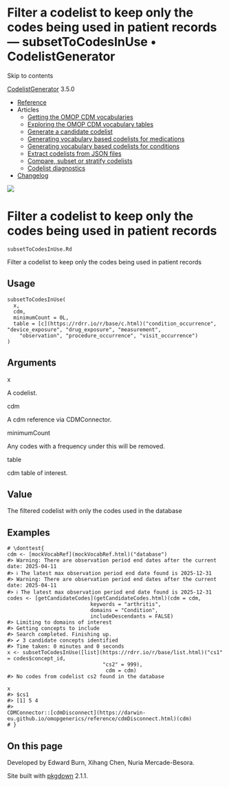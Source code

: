 # Filter a codelist to keep only the codes being used in patient records — subsetToCodesInUse • CodelistGenerator

Skip to contents

[CodelistGenerator](../index.html) 3.5.0

  * [Reference](../reference/index.html)
  * Articles
    * [Getting the OMOP CDM vocabularies](../articles/a01_GettingOmopCdmVocabularies.html)
    * [Exploring the OMOP CDM vocabulary tables](../articles/a02_ExploreCDMvocabulary.html)
    * [Generate a candidate codelist](../articles/a03_GenerateCandidateCodelist.html)
    * [Generating vocabulary based codelists for medications](../articles/a04_GenerateVocabularyBasedCodelist.html)
    * [Generating vocabulary based codelists for conditions](../articles/a04b_icd_codes.html)
    * [Extract codelists from JSON files](../articles/a05_ExtractCodelistFromJSONfile.html)
    * [Compare, subset or stratify codelists](../articles/a06_CreateSubsetsFromCodelist.html)
    * [Codelist diagnostics](../articles/a07_RunCodelistDiagnostics.html)
  * [Changelog](../news/index.html)




![](../logo.png)

# Filter a codelist to keep only the codes being used in patient records

`subsetToCodesInUse.Rd`

Filter a codelist to keep only the codes being used in patient records

## Usage
    
    
    subsetToCodesInUse(
      x,
      cdm,
      minimumCount = 0L,
      table = [c](https://rdrr.io/r/base/c.html)("condition_occurrence", "device_exposure", "drug_exposure", "measurement",
        "observation", "procedure_occurrence", "visit_occurrence")
    )

## Arguments

x
    

A codelist.

cdm
    

A cdm reference via CDMConnector.

minimumCount
    

Any codes with a frequency under this will be removed.

table
    

cdm table of interest.

## Value

The filtered codelist with only the codes used in the database

## Examples
    
    
    # \donttest{
    cdm <- [mockVocabRef](mockVocabRef.html)("database")
    #> Warning: There are observation period end dates after the current date: 2025-04-11
    #> ℹ The latest max observation period end date found is 2025-12-31
    #> Warning: There are observation period end dates after the current date: 2025-04-11
    #> ℹ The latest max observation period end date found is 2025-12-31
    codes <- [getCandidateCodes](getCandidateCodes.html)(cdm = cdm,
                               keywords = "arthritis",
                               domains = "Condition",
                               includeDescendants = FALSE)
    #> Limiting to domains of interest
    #> Getting concepts to include
    #> Search completed. Finishing up.
    #> ✔ 3 candidate concepts identified
    #> Time taken: 0 minutes and 0 seconds
    x <- subsetToCodesInUse([list](https://rdrr.io/r/base/list.html)("cs1" = codes$concept_id,
                                   "cs2" = 999),
                                    cdm = cdm)
    #> No codes from codelist cs2 found in the database
    
    x
    #> $cs1
    #> [1] 5 4
    #> 
    CDMConnector::[cdmDisconnect](https://darwin-eu.github.io/omopgenerics/reference/cdmDisconnect.html)(cdm)
    # }
    

## On this page

Developed by Edward Burn, Xihang Chen, Nuria Mercade-Besora.

Site built with [pkgdown](https://pkgdown.r-lib.org/) 2.1.1.
